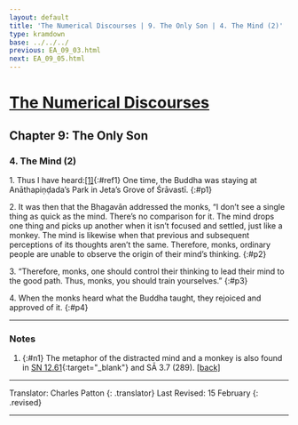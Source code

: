 ```yaml
---
layout: default
title: 'The Numerical Discourses | 9. The Only Son | 4. The Mind (2)'
type: kramdown
base: ../../../
previous: EA_09_03.html
next: EA_09_05.html
---
```


# [The Numerical Discourses](../index.html)
## Chapter 9: The Only Son
### 4. The Mind (2)

1\. Thus I have heard:[\[1\]](#n1){:#ref1} One time, the Buddha was staying at Anāthapiṇḍada’s Park in Jeta’s Grove of Śrāvastī.
{:#p1}

2\. It was then that the Bhagavān addressed the monks, “I don’t see a single thing as quick as the mind. There’s no comparison for it. The mind drops one thing and picks up another when it isn’t focused and settled, just like a monkey. The mind is likewise when that previous and subsequent perceptions of its thoughts aren’t the same. Therefore, monks, ordinary people are unable to observe the origin of their mind’s thinking.
{:#p2}

3\. “Therefore, monks, one should control their thinking to lead their mind to the good path. Thus, monks, you should train yourselves.”
{:#p3}

4\. When the monks heard what the Buddha taught, they rejoiced and approved of it.
{:#p4}

---

### Notes

1. {:#n1} The metaphor of the distracted mind and a monkey is also found in [SN 12.61](https://www.suttacentral.net/sn12.61/en/sujato){:target="_blank"} and SĀ 3.7 (289). [\[back\]](#ref1)

---

Translator: Charles Patton
{: .translator}
Last Revised: 15 February
{: .revised}

---
